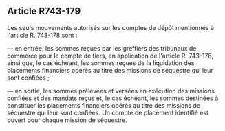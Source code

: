 Article R743-179
----
Les seuls mouvements autorisés sur les comptes de dépôt mentionnés à l'article
R. 743-178 sont :

― en entrée, les sommes reçues par les greffiers des tribunaux de commerce pour
le compte de tiers, en application de l'article R. 743-178, ainsi que, le cas
échéant, les sommes reçues de la liquidation des placements financiers opérés au
titre des missions de séquestre qui leur sont confiées ;

― en sortie, les sommes prélevées et versées en exécution des missions confiées
et des mandats reçus et, le cas échéant, les sommes destinées à constituer les
placements financiers opérés au titre des missions de séquestre qui leur sont
confiées. Un compte de placement identifié est ouvert pour chaque mission de
séquestre.

